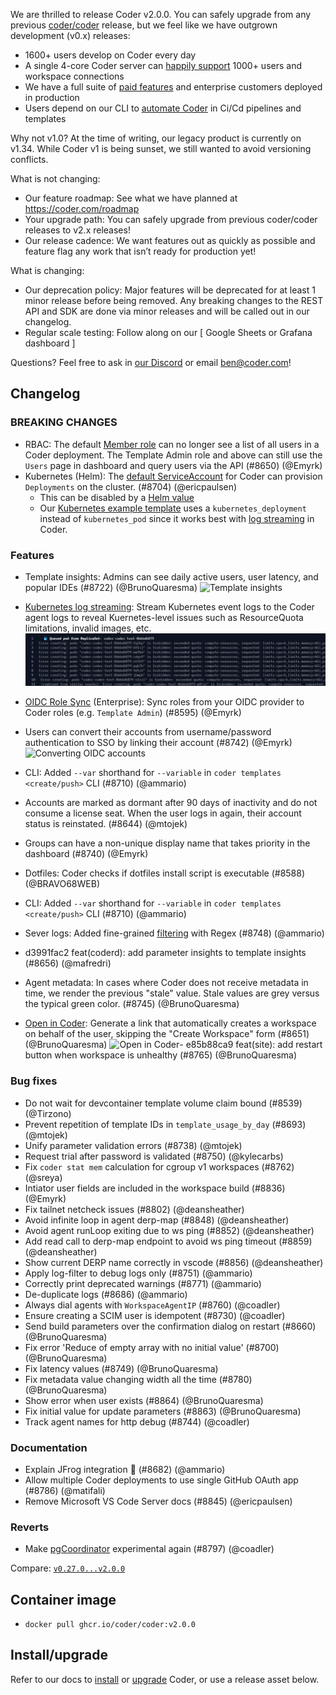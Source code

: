 We are thrilled to release Coder v2.0.0. You can safely upgrade from any
previous [coder/coder](https://github.com/coder/coder) release, but we feel like
we have outgrown development (v0.x) releases:

<!-- markdown-link-check-disable -->

- 1600+ users develop on Coder every day
- A single 4-core Coder server can
  [happily support](https://coder.com/docs/admin/scaling/scale-utility#recent-scale-tests) 1000+ users
  and workspace connections
- We have a full suite of
  [paid features](https://coder.com/docs/enterprise) and enterprise
  customers deployed in production
- Users depend on our CLI to
  [automate Coder](https://coder.com/docs/admin/automation) in Ci/Cd
  pipelines and templates

Why not v1.0? At the time of writing, our legacy product is currently on v1.34.
While Coder v1 is being sunset, we still wanted to avoid versioning conflicts.

What is not changing:

- Our feature roadmap: See what we have planned at https://coder.com/roadmap
- Your upgrade path: You can safely upgrade from previous coder/coder releases
  to v2.x releases!
- Our release cadence: We want features out as quickly as possible and feature
  flag any work that isn’t ready for production yet!

What is changing:

- Our deprecation policy: Major features will be deprecated for at least 1 minor
  release before being removed. Any breaking changes to the REST API and SDK are
  done via minor releases and will be called out in our changelog.
- Regular scale testing: Follow along on our [ Google Sheets or Grafana
  dashboard ]

Questions? Feel free to ask in [our Discord](https://discord.gg/coder) or email
ben@coder.com!

## Changelog

### BREAKING CHANGES

- RBAC: The default [Member role](https://coder.com/docs/admin/users)
  can no longer see a list of all users in a Coder deployment. The Template
  Admin role and above can still use the `Users` page in dashboard and query
  users via the API (#8650) (@Emyrk)
- Kubernetes (Helm): The
  [default ServiceAccount](https://github.com/coder/coder/blob/8d0e8f45e0fb3802d777a396b4c027ab9788e1b8/helm/values.yaml#L67-L82)
  for Coder can provision `Deployments` on the cluster. (#8704) (@ericpaulsen)
  - This can be disabled by a
    [Helm value](https://github.com/coder/coder/blob/8d0e8f45e0fb3802d777a396b4c027ab9788e1b8/helm/values.yaml#L78)
  - Our
    [Kubernetes example template](https://github.com/coder/coder/tree/main/examples/templates/kubernetes)
    uses a `kubernetes_deployment` instead of `kubernetes_pod` since it works
    best with
    [log streaming](https://coder.com/docs/platforms/kubernetes/deployment-logs)
    in Coder.

### Features

- Template insights: Admins can see daily active users, user latency, and
  popular IDEs (#8722) (@BrunoQuaresma)
  ![Template insights](https://user-images.githubusercontent.com/22407953/258239988-69641bd6-28da-4c60-9ae7-c0b1bba53859.png)
- [Kubernetes log streaming](https://coder.com/docs/platforms/kubernetes/deployment-logs):
  Stream Kubernetes event logs to the Coder agent logs to reveal Kuernetes-level
  issues such as ResourceQuota limitations, invalid images, etc.
  ![Kubernetes quota](https://raw.githubusercontent.com/coder/coder/main/docs/platforms/kubernetes/coder-logstream-kube-logs-quota-exceeded.png)

- [OIDC Role Sync](https://coder.com/docs/admin/users/oidc-auth.md#group-sync-enterprise-premium)
  (Enterprise): Sync roles from your OIDC provider to Coder roles (e.g.
  `Template Admin`) (#8595) (@Emyrk)
- Users can convert their accounts from username/password authentication to SSO
  by linking their account (#8742) (@Emyrk)
  ![Converting OIDC accounts](https://user-images.githubusercontent.com/22407953/257408767-5b136476-99d1-4052-aeec-fe2a42618e04.png)
- CLI: Added `--var` shorthand for `--variable` in
  `coder templates <create/push>` CLI (#8710) (@ammario)
- Accounts are marked as dormant after 90 days of inactivity and do not consume
  a license seat. When the user logs in again, their account status is
  reinstated. (#8644) (@mtojek)
- Groups can have a non-unique display name that takes priority in the dashboard
  (#8740) (@Emyrk)
- Dotfiles: Coder checks if dotfiles install script is executable (#8588)
  (@BRAVO68WEB)
- CLI: Added `--var` shorthand for `--variable` in
  `coder templates <create/push>` CLI (#8710) (@ammario)
- Sever logs: Added fine-grained
  [filtering](https://coder.com/docs/reference/cli/server#-l---log-filter) with
  Regex (#8748) (@ammario)
- d3991fac2 feat(coderd): add parameter insights to template insights (#8656)
  (@mafredri)
- Agent metadata: In cases where Coder does not receive metadata in time, we
  render the previous "stale" value. Stale values are grey versus the typical
  green color. (#8745) (@BrunoQuaresma)
- [Open in Coder](https://coder.com/docs/templates/open-in-coder):
  Generate a link that automatically creates a workspace on behalf of the user,
  skipping the "Create Workspace" form (#8651) (@BrunoQuaresma)
  ![Open in Coder](https://user-images.githubusercontent.com/22407953/257410429-712de64d-ea2c-4520-8abf-0a9ba5a16e7a.png)-
  e85b88ca9 feat(site): add restart button when workspace is unhealthy (#8765)
  (@BrunoQuaresma)

### Bug fixes

- Do not wait for devcontainer template volume claim bound (#8539) (@Tirzono)
- Prevent repetition of template IDs in `template_usage_by_day` (#8693)
  (@mtojek)
- Unify parameter validation errors (#8738) (@mtojek)
- Request trial after password is validated (#8750) (@kylecarbs)
- Fix `coder stat mem` calculation for cgroup v1 workspaces (#8762) (@sreya)
- Intiator user fields are included in the workspace build (#8836) (@Emyrk)
- Fix tailnet netcheck issues (#8802) (@deansheather)
- Avoid infinite loop in agent derp-map (#8848) (@deansheather)
- Avoid agent runLoop exiting due to ws ping (#8852) (@deansheather)
- Add read call to derp-map endpoint to avoid ws ping timeout (#8859)
  (@deansheather)
- Show current DERP name correctly in vscode (#8856) (@deansheather)
- Apply log-filter to debug logs only (#8751) (@ammario)
- Correctly print deprecated warnings (#8771) (@ammario)
- De-duplicate logs (#8686) (@ammario)
- Always dial agents with `WorkspaceAgentIP` (#8760) (@coadler)
- Ensure creating a SCIM user is idempotent (#8730) (@coadler)
- Send build parameters over the confirmation dialog on restart (#8660)
  (@BrunoQuaresma)
- Fix error 'Reduce of empty array with no initial value' (#8700)
  (@BrunoQuaresma)
- Fix latency values (#8749) (@BrunoQuaresma)
- Fix metadata value changing width all the time (#8780) (@BrunoQuaresma)
- Show error when user exists (#8864) (@BrunoQuaresma)
- Fix initial value for update parameters (#8863) (@BrunoQuaresma)
- Track agent names for http debug (#8744) (@coadler)

### Documentation

- Explain JFrog integration 🐸 (#8682) (@ammario)
- Allow multiple Coder deployments to use single GitHub OAuth app (#8786)
  (@matifali)
- Remove Microsoft VS Code Server docs (#8845) (@ericpaulsen)

### Reverts

- Make [pgCoordinator](https://github.com/coder/coder/pull/8044) experimental
  again (#8797) (@coadler)

Compare:
[`v0.27.0...v2.0.0`](https://github.com/coder/coder/compare/v0.27.0...v2.0.0)

## Container image

- `docker pull ghcr.io/coder/coder:v2.0.0`

## Install/upgrade

Refer to our docs to [install](https://coder.com/docs/install) or
[upgrade](https://coder.com/docs/admin/upgrade) Coder, or use a
release asset below.

<!-- markdown-link-check-enable -->
